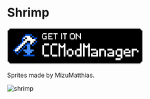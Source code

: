 # Shrimp

[![CCModManager badge](https://raw.githubusercontent.com/CCDirectLink/CCModManager/refs/heads/master/icon/badge.png)](https://github.com/CCDirectLink/CCModManager)

Sprites made by MizuMatthias.

![shrimp](https://github.com/user-attachments/assets/b8546df9-5676-4093-ba31-0da258110ba2)
